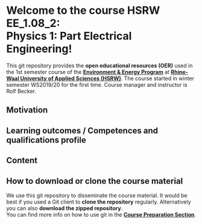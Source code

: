# Welcome to the course HSRW EE_1.08_2: <br>Physics 1: Part Electrical Engineering!

This git repository provides the **open educational resources (OER)** used in the 1st semester course of the [**Environment & Energy Program**](https://www.hochschule-rhein-waal.de/en/faculties/communication-and-environment/degree-programmes/bachelor-degree-programmes/environment-and) at [**Rhine-Waal University of Applied Sciences (HSRW)**](https://www.hsrw.eu/). The course started in winter semester WS2019/20 for the first time. Course manager and instructor is Rolf Becker.

## Motivation

## Learning outcomes / Competences and qualifications profile

## Content

## How to download or clone the course material

We use this git repository to disseminate the course material. It would be best if you used a Git client to **clone the repository** regularly. Alternatively you can also **download the zipped repository**.<br>
You can find more info on how to use git in the [**Course Preparation Section**](./eeng0020_Course_Preparation/README.md).
